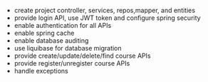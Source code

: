 - create project controller, services, repos,mapper, and entities
- provide login API, use JWT token and configure spring security
- enable authentication for all APIs
- enable spring cache
- enable database auditing
- use liquibase for database migration
- provide create/update/delete/find course APIs
- provide register/unregister course APIs
- handle exceptions